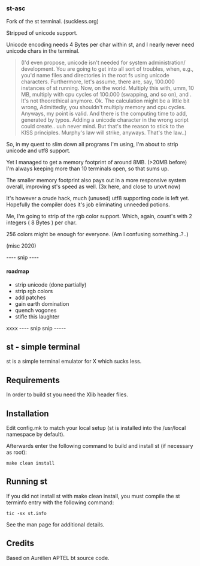 ### st-asc

Fork of the st terminal. (suckless.org)

Stripped of unicode support.


Unicode encoding needs 4 Bytes per char within st,
and I nearly never need unicode chars in the terminal.

>(I'd even propose, unicode isn't needed for system administration/
development. You are going to get into all sort of troubles,
when, e.g., you'd name files and directories in the root fs
using unicode characters. Furthermore, let's assume, there are, say,
100.000 instances of st running. Now, on the world. Multiply this
with, umm, 10 MB, multiply with cpu cycles of 100.000 (swapping, and so on),
and . It's not theorethical anymore. Ok. The calculation might be a little bit wrong,
Admittedly, you shouldn't multiply memory and cpu cycles.
Anyways, my point is valid. And there is the computing time to add,
generated by typos. Adding a unicode character in the wrong script could create.. uuh
never mind. But that's the reason to stick to the KISS principles. Murphy's law
will strike, anyways. That's the law..)


So, in my quest to slim down all programs I'm using,
I'm about to strip unicode and utf8 support.

Yet I managed to get a memory footprint of around 8MB. 
(>20MB before)
I'm always keeping more than 10 terminals open,
so that sums up.

The smaller memory footprint also pays out in a more responsive
system overall, improving st's speed as well. (3x here, and close to urxvt now)

It's however a crude hack, much (unused) utf8 supporting code is left yet.
Hopefully the compiler does it's job eliminating unneeded potions.

Me, I'm going to strip of the rgb color support. 
Which, again, count's with 2 integers ( 8 Bytes ) per char.

256 colors might be enough for everyone.
(Am I confusing something..?..)


(misc 2020)

---- snip ----

#### roadmap

- strip unicode (done partially)
- strip rgb colors
- add patches
- gain earth domination
- quench vogones
- stifle this laughter

xxxx
---- snip snip -----



st - simple terminal
--------------------
st is a simple terminal emulator for X which sucks less.


Requirements
------------
In order to build st you need the Xlib header files.


Installation
------------
Edit config.mk to match your local setup (st is installed into
the /usr/local namespace by default).

Afterwards enter the following command to build and install st (if
necessary as root):

    make clean install


Running st
----------
If you did not install st with make clean install, you must compile
the st terminfo entry with the following command:

    tic -sx st.info

See the man page for additional details.

Credits
-------
Based on Aurélien APTEL <aurelien dot aptel at gmail dot com> bt source code.

